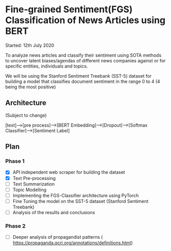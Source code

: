 # Fine-grained Sentiment(FGS) Classification of News Articles using BERT

Started: 12th July 2020

To analyze news articles and classify their sentiment using SOTA methods to uncover latent biases/agendas of different news companies against or for specific entities, individuals and topics.

We will be using the Stanford Sentiment Treebank (SST-5) dataset for building a model that classifies document sentiment in the range 0 to 4 (4 being the most positive)

## Architecture
(Subject to change)

[text]-->[pre process]-->[BERT Embedding]-->[Dropout]-->[Softmax Classifier]-->[Sentiment Label]

## Plan

### Phase 1

- [x] API independent web scraper for building the dataset
- [x] Text Pre-processing
- [ ] Text Summarization
- [ ] Topic Modelling
- [ ] Implementing the FGS-Classifier architecture using PyTorch
- [ ] Fine Tuning the model on the SST-5 dataset (Stanford Sentiment Treebank)
- [ ] Analysis of the results and conclusions

### Phase 2
- [ ] Deeper analysis of propagandist patterns ( https://propaganda.qcri.org/annotations/definitions.html)